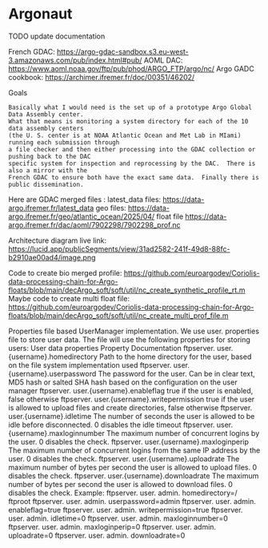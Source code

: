 # Argonaut

TODO update documentation

French GDAC:  https://argo-gdac-sandbox.s3.eu-west-3.amazonaws.com/pub/index.html#pub/
AOML DAC: https://www.aoml.noaa.gov/ftp/pub/phod/ARGO_FTP/argo/nc/
Argo GADC cookbook: https://archimer.ifremer.fr/doc/00351/46202/

Goals
```
Basically what I would need is the set up of a prototype Argo Global Data Assembly center.  
What that means is monitoring a system directory for each of the 10 data assembly centers 
(the U. S. center is at NOAA Atlantic Ocean and Met Lab in MIami) running each submission through 
a file checker and then either processing into the GDAC collection or pushing back to the DAC 
specific system for inspection and reprocessing by the DAC.  There is also a mirror with the 
French GDAC to ensure both have the exact same data.  Finally there is public dissemination. 
```

Here are GDAC merged files :
latest_data files: https://data-argo.ifremer.fr/latest_data
geo files: https://data-argo.ifremer.fr/geo/atlantic_ocean/2025/04/
float file https://data-argo.ifremer.fr/dac/aoml/7902298/7902298_prof.nc

Architecture diagram live link: https://lucid.app/publicSegments/view/31ad2582-241f-49d8-88fc-b2910ae00ad4/image.png

Code to create bio merged profile:  https://github.com/euroargodev/Coriolis-data-processing-chain-for-Argo-floats/blob/main/decArgo_soft/soft/util/nc_create_synthetic_profile_rt.m
Maybe code to create multi float file: https://github.com/euroargodev/Coriolis-data-processing-chain-for-Argo-floats/blob/main/decArgo_soft/soft/util/nc_create_multi_prof_file.m





Properties file based UserManager implementation. We use user. properties file to store user data.
The file will use the following properties for storing users:
User data properties
Property
Documentation
ftpserver. user.{username}.homedirectory
Path to the home directory for the user, based on the file system implementation used
ftpserver. user.{username}.userpassword
The password for the user. Can be in clear text, MD5 hash or salted SHA hash based on the configuration on the user manager
ftpserver. user.{username}.enableflag
true if the user is enabled, false otherwise
ftpserver. user.{username}.writepermission
true if the user is allowed to upload files and create directories, false otherwise
ftpserver. user.{username}.idletime
The number of seconds the user is allowed to be idle before disconnected. 0 disables the idle timeout
ftpserver. user.{username}.maxloginnumber
The maximum number of concurrent logins by the user. 0 disables the check.
ftpserver. user.{username}.maxloginperip
The maximum number of concurrent logins from the same IP address by the user. 0 disables the check.
ftpserver. user.{username}.uploadrate
The maximum number of bytes per second the user is allowed to upload files. 0 disables the check.
ftpserver. user.{username}.downloadrate
The maximum number of bytes per second the user is allowed to download files. 0 disables the check.
Example:
ftpserver. user. admin. homedirectory=/ ftproot
ftpserver. user. admin. userpassword=admin
ftpserver. user. admin. enableflag=true
ftpserver. user. admin. writepermission=true
ftpserver. user. admin. idletime=0
ftpserver. user. admin. maxloginnumber=0
ftpserver. user. admin. maxloginperip=0
ftpserver. user. admin. uploadrate=0
ftpserver. user. admin. downloadrate=0
